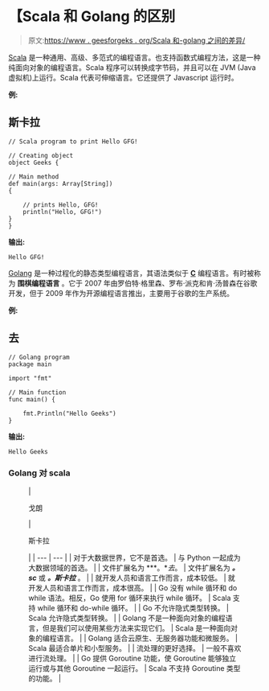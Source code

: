 # 【Scala 和 Golang 的区别

> 原文:[https://www . geesforgeks . org/Scala 和-golang 之间的差异/](https://www.geeksforgeeks.org/differences-between-scala-and-golang/)

[Scala](https://www.geeksforgeeks.org/scala-programming-language/) 是一种通用、高级、多范式的编程语言。也支持函数式编程方法，这是一种纯面向对象的编程语言。Scala 程序可以转换成字节码，并且可以在 JVM (Java 虚拟机)上运行。Scala 代表可伸缩语言。它还提供了 Javascript 运行时。

**例:**

## 斯卡拉

```
// Scala program to print Hello GFG! 

// Creating object 
object Geeks { 

// Main method 
def main(args: Array[String]) 
{ 

    // prints Hello, GFG! 
    println("Hello, GFG!") 
} 
} 
```

**输出:**

```
Hello GFG!
```

[Golang](https://www.geeksforgeeks.org/golang/) 是一种过程化的静态类型编程语言，其语法类似于 [**C**](https://www.geeksforgeeks.org/c-programming-language/) 编程语言。有时被称为 **围棋编程语言** 。它于 2007 年由罗伯特·格里森、罗布·派克和肯·汤普森在谷歌开发，但于 2009 年作为开源编程语言推出，主要用于谷歌的生产系统。

**例:**

## 去

```
// Golang program
package main

import "fmt"

// Main function
func main() {

    fmt.Println("Hello Geeks")
}
```

**输出:**

```
Hello Geeks
```

### Golang 对 scala

<figure class="table">

| 

戈朗

 | 

斯卡拉

 |
| --- | --- |
| 对于大数据世界，它不是首选。 | 与 Python 一起成为大数据领域的首选。 |
| 文件扩展名为 ***。**去*。 | 文件扩展名为 ***。sc*** 或 ***。斯卡拉*** 。 |
| 就开发人员和语言工作而言，成本较低。 | 就开发人员和语言工作而言，成本很高。 |
| Go 没有 while 循环和 do while 语法。相反，Go 使用 for 循环来执行 while 循环。 | Scala 支持 while 循环和 do-while 循环。 |
| Go 不允许隐式类型转换。 | Scala 允许隐式类型转换。 |
| Golang 不是一种面向对象的编程语言，但是我们可以使用某些方法来实现它们。 | Scala 是一种面向对象的编程语言。 |
| Golang 适合云原生、无服务器功能和微服务。 | Scala 最适合单片和小型服务。 |
| 流处理的更好选择。 | 一般不喜欢进行流处理。 |
| Go 提供 Goroutine 功能，使 Goroutine 能够独立运行或与其他 Goroutine 一起运行。 | Scala 不支持 Goroutine 类型的功能。 |

</figure>